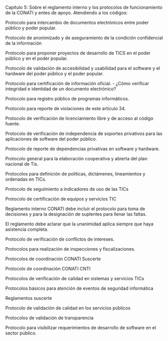 Capítulo 5: Sobre el reglamento interno y los protocolos de funcionamiento de la CONATI y entes de apoyo. 
Atendiendo a los códigos: 

Protocolo para intercambio de documentos electrónicos entre poder público y poder popular. 

Protocolo de anonimizado y de aseguramiento de la condición confidencial de la información

Protocolo para proponer proyectos de desarrollo de TICS en el poder público y en el poder popular. 

Protocolo de validación de accesibilidad y usabilidad para el software y el hardware del poder público y el poder popular. 

Protocolo para certificación de información oficial. - ¿Cómo verificar integridad e identidad de un documento electrónico?

Protocolo para registro público de programas informáticos. 

Protocolo para reporte de violaciones de este artículo 34. 

Protocolo de verificación de licenciamiento libre y de acceso al código fuente. 
 
Protocolo de verificación de independencia de soportes privativos para las aplicaciones de software del poder público. 


Protocolo de reporte de dependencias privativas en software y hardware. 

Protocolo general para la elaboración cooperativa y abierta del plan nacional de Tis.

Protocolos para definición de políticas, dictámenes, lineamientos y ordenadas en TICs. 

Protocolo de seguimiento a indicadores de uso de las TICs

Protocolo de certificación de equipos y servicios TIC

Reglamento interno CONATI debe incluir el protocolo para toma de decisiones y para la designación de suplentes para llenar las faltas. 

El reglamento debe aclarar que la unanimidad aplica siempre que haya asistencia completa. 

Protocolo de verificación de conflictos de intereses. 

Protocolos para realización de inspecciones y fiscalizaciones.

Protocolos de coordinación CONATI Suscerte

Protocolo de coordinación CONATI CNTI

Protocolos de verificación de calidad en sistemas y servicios TICs

Protocolos básicos para atención de eventos de seguridad informática 

Reglamentos suscerte

Protocolo de validación de calidad en los servicios públicos

Protocolos de validación de transparencia 

Protocolo para visibilizar requerimientos de desarrollo de software en el sector público. 


